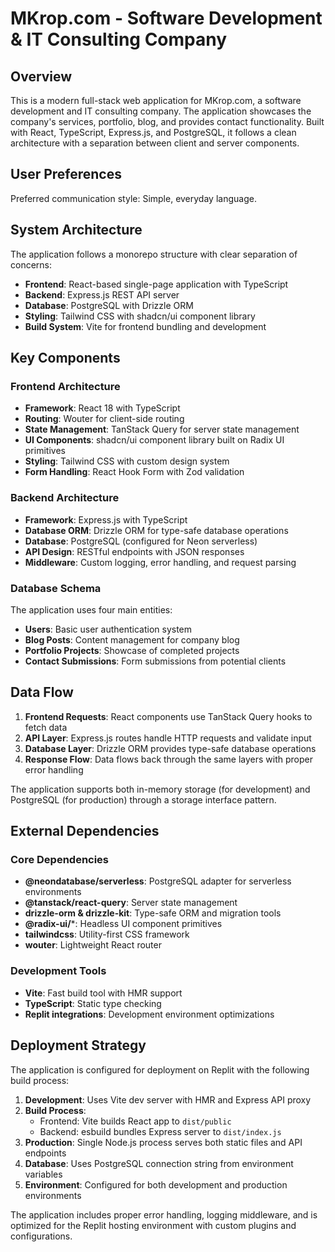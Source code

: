 # MKrop.com - Software Development & IT Consulting Company

## Overview

This is a modern full-stack web application for MKrop.com, a software development and IT consulting company. The application showcases the company's services, portfolio, blog, and provides contact functionality. Built with React, TypeScript, Express.js, and PostgreSQL, it follows a clean architecture with a separation between client and server components.

## User Preferences

Preferred communication style: Simple, everyday language.

## System Architecture

The application follows a monorepo structure with clear separation of concerns:

- **Frontend**: React-based single-page application with TypeScript
- **Backend**: Express.js REST API server
- **Database**: PostgreSQL with Drizzle ORM
- **Styling**: Tailwind CSS with shadcn/ui component library
- **Build System**: Vite for frontend bundling and development

## Key Components

### Frontend Architecture
- **Framework**: React 18 with TypeScript
- **Routing**: Wouter for client-side routing
- **State Management**: TanStack Query for server state management
- **UI Components**: shadcn/ui component library built on Radix UI primitives
- **Styling**: Tailwind CSS with custom design system
- **Form Handling**: React Hook Form with Zod validation

### Backend Architecture
- **Framework**: Express.js with TypeScript
- **Database ORM**: Drizzle ORM for type-safe database operations
- **Database**: PostgreSQL (configured for Neon serverless)
- **API Design**: RESTful endpoints with JSON responses
- **Middleware**: Custom logging, error handling, and request parsing

### Database Schema
The application uses four main entities:
- **Users**: Basic user authentication system
- **Blog Posts**: Content management for company blog
- **Portfolio Projects**: Showcase of completed projects
- **Contact Submissions**: Form submissions from potential clients

## Data Flow

1. **Frontend Requests**: React components use TanStack Query hooks to fetch data
2. **API Layer**: Express.js routes handle HTTP requests and validate input
3. **Database Layer**: Drizzle ORM provides type-safe database operations
4. **Response Flow**: Data flows back through the same layers with proper error handling

The application supports both in-memory storage (for development) and PostgreSQL (for production) through a storage interface pattern.

## External Dependencies

### Core Dependencies
- **@neondatabase/serverless**: PostgreSQL adapter for serverless environments
- **@tanstack/react-query**: Server state management
- **drizzle-orm & drizzle-kit**: Type-safe ORM and migration tools
- **@radix-ui/***: Headless UI component primitives
- **tailwindcss**: Utility-first CSS framework
- **wouter**: Lightweight React router

### Development Tools
- **Vite**: Fast build tool with HMR support
- **TypeScript**: Static type checking
- **Replit integrations**: Development environment optimizations

## Deployment Strategy

The application is configured for deployment on Replit with the following build process:

1. **Development**: Uses Vite dev server with HMR and Express API proxy
2. **Build Process**: 
   - Frontend: Vite builds React app to `dist/public`
   - Backend: esbuild bundles Express server to `dist/index.js`
3. **Production**: Single Node.js process serves both static files and API endpoints
4. **Database**: Uses PostgreSQL connection string from environment variables
5. **Environment**: Configured for both development and production environments

The application includes proper error handling, logging middleware, and is optimized for the Replit hosting environment with custom plugins and configurations.